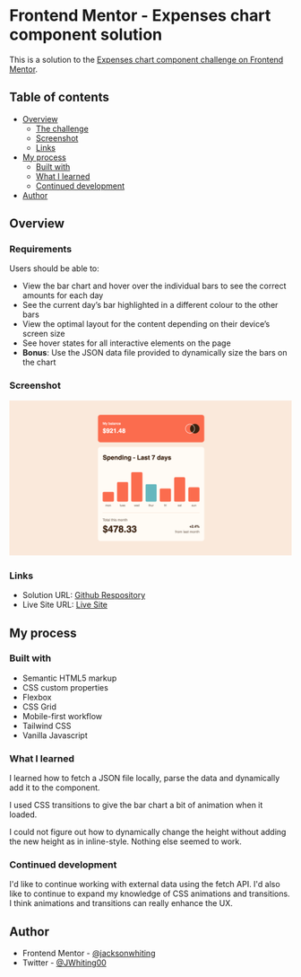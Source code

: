 # Frontend Mentor - Expenses chart component solution

This is a solution to the [Expenses chart component challenge on Frontend Mentor](https://www.frontendmentor.io/challenges/expenses-chart-component-e7yJBUdjwt).

## Table of contents

-  [Overview](#overview)
   -  [The challenge](#the-challenge)
   -  [Screenshot](#screenshot)
   -  [Links](#links)
-  [My process](#my-process)
   -  [Built with](#built-with)
   -  [What I learned](#what-i-learned)
   -  [Continued development](#continued-development)
-  [Author](#author)

## Overview

### Requirements

Users should be able to:

-  View the bar chart and hover over the individual bars to see the correct amounts for each day
-  See the current day’s bar highlighted in a different colour to the other bars
-  View the optimal layout for the content depending on their device’s screen size
-  See hover states for all interactive elements on the page
-  **Bonus**: Use the JSON data file provided to dynamically size the bars on the chart

### Screenshot

![](./src/assets/images/screenshot-expenses-chart-component.png)

### Links

-  Solution URL: [Github Respository](https://github.com/jacksonwhiting/expenses-chart-component)
-  Live Site URL: [Live Site](https://jw-expenses-chart-component.netlify.app/)

## My process

### Built with

-  Semantic HTML5 markup
-  CSS custom properties
-  Flexbox
-  CSS Grid
-  Mobile-first workflow
-  Tailwind CSS
-  Vanilla Javascript

### What I learned

I learned how to fetch a JSON file locally, parse the data and dynamically add it to the component.

I used CSS transitions to give the bar chart a bit of animation when it loaded.

I could not figure out how to dynamically change the height without adding the new height as in inline-style. Nothing else seemed to work.

### Continued development

I'd like to continue working with external data using the fetch API. I'd also like to continue to expand my knowledge of CSS animations and transitions. I think animations and transitions can really enhance the UX.

## Author

-  Frontend Mentor - [@jacksonwhiting](https://www.frontendmentor.io/profile/jacksonwhiting)
-  Twitter - [@JWhiting00](https://www.twitter.com/JWhiting00)

